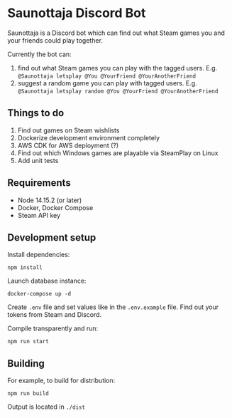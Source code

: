 # Saunottaja Discord Bot

Saunottaja is a Discord bot which can find out what Steam games you and your friends could play together.

Currently the bot can:

1. find out what Steam games you can play with the tagged users. E.g. `@Saunottaja letsplay @You @YourFriend @YourAnotherFriend`
2. suggest a random game you can play with tagged users. E.g. `@Saunottaja letsplay random @You @YourFriend @YourAnotherFriend`

## Things to do

1. Find out games on Steam wishlists
2. Dockerize development environment completely
3. AWS CDK for AWS deployment (?)
4. Find out which Windows games are playable via SteamPlay on Linux
5. Add unit tests

## Requirements

* Node 14.15.2 (or later)
* Docker, Docker Compose
* Steam API key

## Development setup

Install dependencies:

    npm install

Launch database instance:

    docker-compose up -d

Create `.env` file and set values like in the `.env.example` file. Find out your tokens from Steam and Discord.

Compile transparently and run:

    npm run start

## Building

For example, to build for distribution:

    npm run build

Output is located in `./dist`

